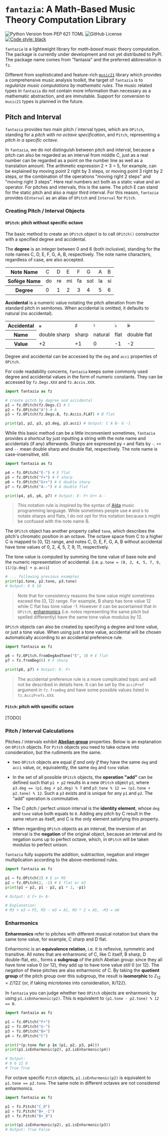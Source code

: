 # `fantazia`: A Math-Based Music Theory Computation Library

![Python Version from PEP 621 TOML](https://img.shields.io/python/required-version-toml?tomlFilePath=https%3A%2F%2Fraw.githubusercontent.com%2Fvanleefxp%2Ffantazia%2Fmaster%2Fpyproject.toml) ![GitHub License](https://img.shields.io/github/license/vanleefxp/fantazia) [![Code style: black](https://img.shields.io/badge/code%20style-black-000000.svg)](https://github.com/psf/black) 

`fantazia` is a lightweight library for *math-based* music theory computation. The package is currently under development and not yet distributed to PyPI. The package name comes from "fantasia" and the preferred abbreviation is `fz`.

Different from sophisticated and feature-rich [`music21`](https://github.com/cuthbertLab/music21) library which provides a comprehensive music analysis toolkit, the target of `fantazia` is to *regularize music computations by mathematic rules*. The music related types in `fantazia` do not contain more information than necessary as a mathematic abstraction, and are immutable. Support for conversion to `music21` types is planned in the future.


## Pitch and Interval

`fantazia` provides two main pitch / interval types, which are `OPitch`, standing for a *pitch with no octave specification*, and `Pitch`, representing a *pitch in a specific octave*.

In `fantazia`, we do not distinguish between pitch and interval, because a pitch can also be regarded as an interval from middle C, just as a real number can be regarded as a point on the number line as well as a translation amount. The arithmetic expression 2 + 3 = 5, for example, can be explained by moving point 2 right by 3 steps, or moving point 3 right by 2 steps, or the combination of the operations "moving right 2 steps" and "moving right 3 steps". Here real numbers act both as a static value and an operator. For pitches and intervals, this is the same. The pitch E can stand for the static pitch and also a major third interval. For this reason, `fantazia` provides `OInterval` as an alias of `OPitch` and `Interval` for `Pitch`. 


### Creating Pitch / Interval Objects


#### `OPitch`: pitch without specific octave

The basic method to create an `OPitch` object is to call `OPitch()` constructor with a specified degree and accidental. 

The **degree** is an integer between 0 and 6 (both inclusive), standing for the note names C, D, E, F, G, A, B, respectively. The note name characters, regardless of case, are also accepted. 

<table>
<tbody>
<tr>
    <th>Note Name</th>
    <td>C</td>
    <td>D</td>
    <td>E</td>
    <td>F</td>
    <td>G</td>
    <td>A</td>
    <td>B</td>
</tr>
<tbody>
<tr>
    <th>Sofège Name</th>
    <td>do</td>
    <td>re</td>
    <td>mi</td>
    <td>fa</td>
    <td>sol</td>
    <td>la</td>
    <td>si</td>
</tr>
<tr>
    <th>Degree</th>
    <td>0</td>
    <td>1</td>
    <td>2</td>
    <td>3</td>
    <td>4</td>
    <td>5</td>
    <td>6</td>
</tr>
</tbody>
</table>

**Accidental** is a numeric value notating the pitch alteration from the standard pitch in semitones. When accidental is omitted, it defaults to natural (no accidental). 

<table>
<tbody>
<tr>
    <th>Accidental</th>
    <td>&#x1d12a;</td>
    <td>&sharp;</td>
    <td>&natural;</td>
    <td>&flat;</td>
    <td>&#x1d12b;</td>
</tr>
<tr>
    <th>Name</th>
    <td>double sharp</td>
    <td>sharp</td>
    <td>natural</td>
    <td>flat</td>
    <td>double flat</td>
</tr>
<tr>
    <th>Value</th>
    <td>+2</td>
    <td>+1</td>
    <td>0</td>
    <td>-1</td>
    <td>-2</td>
</tr>
</tbody>
</table>

Degree and accidental can be accessed by the `deg` and `acci` properties of `OPitch`.

For code readability concerns, `fantazia` keeps some commonly used degree and accidental values in the form of numeric constants. They can be accessed by `fz.Degs.XXX` and `fz.Accis.XXX`. 

```python
import fantazia as fz

# create pitch by degree and accidental
p1 = fz.OPitch(fz.Degs.C) # C
p2 = fz.OPitch("A") # A
p3 = fz.OPitch(fz.Degs.B, fz.Accis.FLAT) # B flat

print(p1, p2, p3, p3.deg, p3.acci) # Output: C A B- 6 -1
```

While this basic method can be a little inconvenient sometimes, `fantazia` provides a shortcut by just inputting a string with the note name and accidentals (if any) afterwards. Sharps are expressed py `+` and flats by `-`. `++` and `--` mean double sharp and double flat, respectively. The note name is case-insensitive, still.

```python
import fantazia as fz

p4 = fz.OPitch("E-") # E flat
p5 = fz.OPitch("F+") # F sharp
p6 = fz.OPitch("G++") # G double sharp
p7 = fz.OPitch("A--") # A double flat

print(p4, p5, p6, p7) # Output: E- F+ G++ A--
```

> This notation rule is inspired by the syntax of [Alda](https://alda.io/) music programming language. While sometimes people use `#` and `b` to notate sharps and flats, I do not opt for this notation because `b` might be confused with the note name B.

The `OPitch` object has another property called `tone`, which describes the pitch's chromatic position in an octave. The octave space from C to a higher C is mapped to [0, 12) range, and notes C, D, E, F, G, A, B without accidental have tone values of 0, 2, 4, 5, 7, 9, 11, respectively. 

The tone value is computed by summing the tone value of base note and the numeric representation of accidental. (i.e. `p.tone = (0, 2, 4, 5, 7, 9, 11)[p.deg] + p.acci`)

```python
# ... following previous examples
print(p1.tone, p2.tone, p3.tone)
# Output: 0 9 10
```

> Note that for consistency reasons the tone value might sometimes exceed the [0, 12) range. For example, B sharp has tone value 12 while C flat has tone value -1. However it can be ascertained that in `OPitch`, [enharmonics](#enharmonics) (i.e. notes representing the same pitch but spelled differently) have the same tone value modulus by 12.

`OPitch` objects can also be created by specifying a degree and tone value, or just a tone value. When using just a tone value, accidental will be chosen automatically according to an accidental preference rule.

```python
import fantazia as fz

p6 = fz.OPitch.fromDegAndTone("E", 3) # E flat
p7 = fz.fromDeg(6) # F sharp

print(p6, p7) # Output: E- F+
```

> The accidental preference rule is a more complicated topic and will not be described in details here. It can be set by the `acciPref` argument in `fz.fromDeg` and have some possible values listed in `fz.AcciPrefs.XXX`.


#### `Pitch`: pitch with specific octave

[TODO]


### Pitch / Interval Calculations

Pitches / intervals exhibit [**Abelian group**](https://en.wikipedia.org/wiki/Abelian_group) properties. Below is an explanation on `OPitch` objects. For `Pitch` objects you need to take octave into consideration, but the rudiments are the same.

* two `OPitch` objects are equal *if and only if* they have the same `deg` and `acci` value, or, equivalently, the same `deg` and `tone` value.

* In the set of all possible `OPitch` objects, the **operation "add"** can be defined such that `p1 + p2` results in a new `OPitch` object `p3`, where `p3.deg == (p1.deg + p2.deg) % 7` and `p3.tone % 12 == (p1.tone + p2.tone) % 12`. Such a `p3` exists and is unique for any `p1` and `p2`. The "add" operation is commutative.

* The C pitch / perfect unison interval is the **identity element**, whose `deg` and `tone` value both equals to `0`. Adding any pitch by C result in the same return as itself, and C is the only element satisfying this property.

* When regarding `OPitch` objects as an interval, the inversion of an interval is the **negation** of the original object, because an interval and its negation sums up to perfect octave, which, in `OPitch` will be taken modulus to perfect unison.

`fantazia` fully supports the addition, subtraction, negation and integer multiplication according to the above-mentioned rules.

```python
import fantazia as fz

p1 = fz.OPitch(2) # E or M3
p2 = fz.OPitch(2, -1) # E flat or m3
print(p1 + p2, p1 - p2, p1 * 2, -p1)

# Output: G C+ G+ A-

# Explanation:
# M3 + m3 = P5, M3 - m3 = A1, M3 * 2 = A5, -M3 = m6
```


### Enharmonics

**Enharmonics** refer to pitches with different musical notation but share the same tone value, for example, C sharp and D flat.

Enharmonic is an **equivalence relation**, i.e. it is reflexive, symmetric and transitive. All notes that are enharmonic of C, like C itself, B sharp, D double-flat, etc., forms a **subgroup** of the pitch Abelian group: since they all have tone value 0 (or 12), they add up to have tone value still 0 (or 12). The negation of these pitches are also enharmonic of C. By taking the **quotient group** of the pitch group over this subgroup, the result is **isomorphic** to &#x2124;<sub>12</sub> = &#x2124;/12&#x2124; (or, if taking microtones into consideration, &#x211d;/12&#x2124;).

In `fantazia` you can judge whether two `OPitch` objects are enharmonic by using `p1.isEnharmonic(p2)`. This is equivalent to `(p1.tone - p2.tone) % 12 == 0`.

```python
import fantazia as fz

p1 = fz.OPitch("F+")
p2 = fz.OPitch("G-")
p3 = fz.OPitch("B+")
p4 = fz.OPitch("C")

print(*(p.tone for p in (p1, p2, p3, p4)))
print(p1.isEnharmonic(p2), p3.isEnharmonic(p4))

# Output:
# 6 6 12 0
# True True
```

For octave specific `Pitch` objects, `p1.isEnharmonic(p2)` is equivalent to `p1.tone == p2.tone`. The same note in different octaves are not considered enharmonics.

```python
import fantazia as fz

p1 = fz.Pitch("C_0")
p2 = fz.Pitch("B+_-1")
p3 = fz.Pitch("B+_0")

print(p1.isEnharmonic(p2), p1.isEnharmonic(p3))
# Output: True False
```